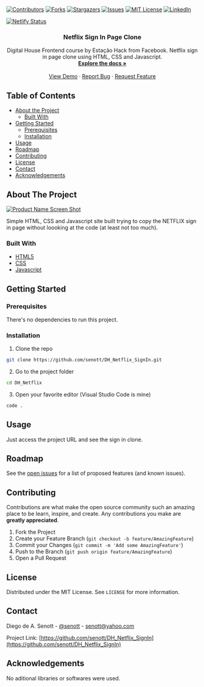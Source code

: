 <!--
*** Thanks for checking out this README Template. If you have a suggestion that would
*** make this better, please fork the repo and create a pull request or simply open
*** an issue with the tag "enhancement".
*** Thanks again! Now go create something AMAZING! :D
-->





<!-- PROJECT SHIELDS -->
<!--
*** I'm using markdown "reference style" links for readability.
*** Reference links are enclosed in brackets [ ] instead of parentheses ( ).
*** See the bottom of this document for the declaration of the reference variables
*** for contributors-url, forks-url, etc. This is an optional, concise syntax you may use.
*** https://www.markdownguide.org/basic-syntax/#reference-style-links
-->
[![Contributors][contributors-shield]][contributors-url]
[![Forks][forks-shield]][forks-url]
[![Stargazers][stars-shield]][stars-url]
[![Issues][issues-shield]][issues-url]
[![MIT License][license-shield]][license-url]
[![LinkedIn][linkedin-shield]][linkedin-url]

[![Netlify Status](https://api.netlify.com/api/v1/badges/0d676080-8689-4670-af9f-b0746d0cca1c/deploy-status)](https://app.netlify.com/sites/netflix-signin-clone/deploys)

<p align="center">
  <h3 align="center">Netflix Sign In Page Clone</h3>

  <p align="center">
    Digital House Frontend course by Estação Hack from Facebook. Netflix sign in page clone using HTML, CSS and Javascript.
    <br />
    <a href="https://github.com/senott/DH_Netflix_SignIn"><strong>Explore the docs »</strong></a>
    <br />
    <br />
    <a href="https://netflix-signin-clone.netlify.app/">View Demo</a>
    ·
    <a href="https://github.com/senott/DH_Netflix_SignIn/issues">Report Bug</a>
    ·
    <a href="https://github.com/senott/DH_Netflix_SignIn/issues">Request Feature</a>
  </p>
</p>



<!-- TABLE OF CONTENTS -->
## Table of Contents

* [About the Project](#about-the-project)
  * [Built With](#built-with)
* [Getting Started](#getting-started)
  * [Prerequisites](#prerequisites)
  * [Installation](#installation)
* [Usage](#usage)
* [Roadmap](#roadmap)
* [Contributing](#contributing)
* [License](#license)
* [Contact](#contact)
* [Acknowledgements](#acknowledgements)



<!-- ABOUT THE PROJECT -->
## About The Project

[![Product Name Screen Shot][product-screenshot]](https://netflix-signin-clone.netlify.app/)

Simple HTML, CSS and Javascript site built trying to copy the NETFLIX sign in page without loooking at the code (at least not too much).

### Built With
* [HTML5](https://developer.mozilla.org/en-US/docs/Web/Guide/HTML/HTML5)
* [CSS](https://www.w3.org/Style/CSS/Overview.en.html)
* [Javascript](https://developer.mozilla.org/en-US/docs/Web/JavaScript)

<!-- GETTING STARTED -->
## Getting Started

### Prerequisites
There's no dependencies to run this project.

### Installation

1. Clone the repo
```sh
git clone https://github.com/senott/DH_Netflix_SignIn.git
```
2. Go to the project folder
```sh
cd DH_Netflix
```
3. Open your favorite editor (Visual Studio Code is mine)
```sh
code .
```



<!-- USAGE EXAMPLES -->
## Usage

Just access the project URL and see the sign in clone.


<!-- ROADMAP -->
## Roadmap

See the [open issues](https://github.com/senott/DH_Netflix_SignIn/issues) for a list of proposed features (and known issues).



<!-- CONTRIBUTING -->
## Contributing

Contributions are what make the open source community such an amazing place to be learn, inspire, and create. Any contributions you make are **greatly appreciated**.

1. Fork the Project
2. Create your Feature Branch (`git checkout -b feature/AmazingFeature`)
3. Commit your Changes (`git commit -m 'Add some AmazingFeature'`)
4. Push to the Branch (`git push origin feature/AmazingFeature`)
5. Open a Pull Request



<!-- LICENSE -->
## License

Distributed under the MIT License. See `LICENSE` for more information.



<!-- CONTACT -->
## Contact

Diego de A. Senott - [@senott](https://twitter.com/senott) - senott@yahoo.com

Project Link: [https://github.com/senott/DH_Netflix_SignIn](https://github.com/senott/DH_Netflix_SignIn)



<!-- ACKNOWLEDGEMENTS -->
## Acknowledgements
No aditional libraries or softwares were used.




<!-- MARKDOWN LINKS & IMAGES -->
<!-- https://www.markdownguide.org/basic-syntax/#reference-style-links -->
[contributors-shield]: https://img.shields.io/github/contributors/senott/DH_Netflix_SignIn.svg?style=flat-square
[contributors-url]: https://github.com/senott/DH_Netflix_SignIn/graphs/contributors
[forks-shield]: https://img.shields.io/github/forks/senott/DH_Netflix_SignIn.svg?style=flat-square
[forks-url]: https://github.com/senott/DH_Netflix_SignIn/network/members
[stars-shield]: https://img.shields.io/github/stars/senott/DH_Netflix_SignIn.svg?style=flat-square
[stars-url]: https://github.com/senott/DH_Netflix_SignIn/stargazers
[issues-shield]: https://img.shields.io/github/issues/senott/DH_Netflix_SignIn.svg?style=flat-square
[issues-url]: https://github.com/senott/DH_Netflix_SignIn/issues
[license-shield]: https://img.shields.io/github/license/senott/DH_Netflix_SignIn.svg?style=flat-square
[license-url]: https://github.com/senott/DH_Netflix_SignIn/blob/master/LICENSE.txt
[linkedin-shield]: https://img.shields.io/badge/-LinkedIn-black.svg?style=flat-square&logo=linkedin&colorB=555
[linkedin-url]: https://linkedin.com/in/senott
[product-screenshot]: assets/images/Screenshot.png
